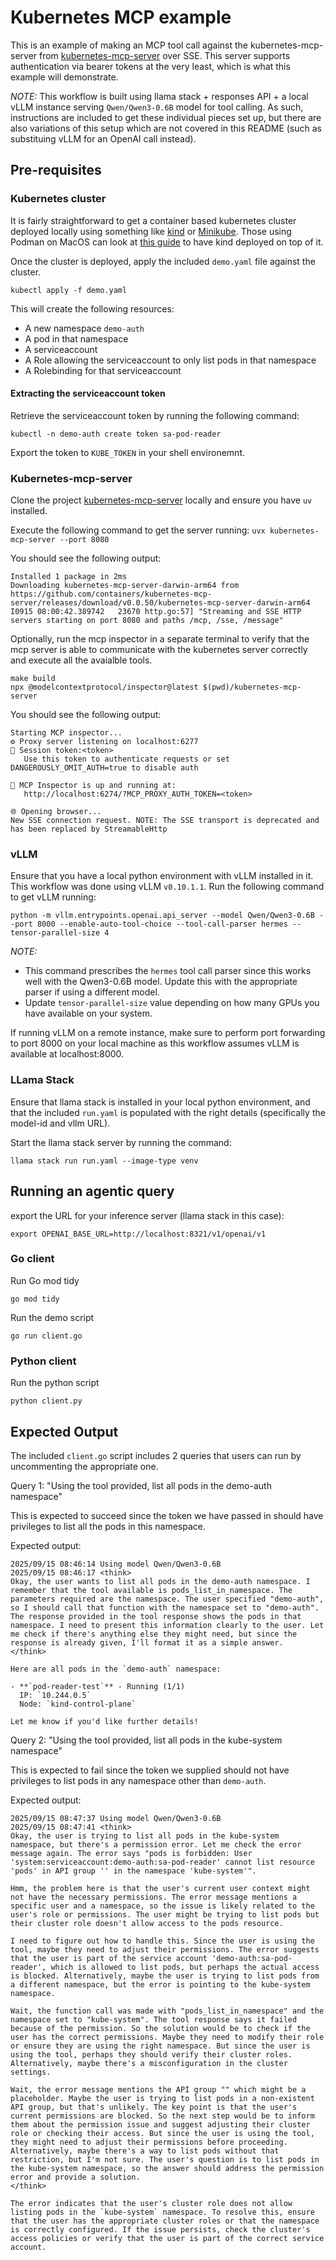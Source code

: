 # Kubernetes MCP example

This is an example of making an MCP tool call against the kubernetes-mcp-server from [kubernetes-mcp-server](https://github.com/containers/kubernetes-mcp-server) over SSE.
This server supports authentication via bearer tokens at the very least, which is what this example will demonstrate.

*NOTE:* This workflow is built using llama stack + responses API + a local vLLM instance serving `Qwen/Qwen3-0.6B` model for tool calling. As such, instructions are included to get these individual pieces set up, but there are also variations of this setup which are not covered in this README (such as substituing vLLM for an OpenAI call instead).

## Pre-requisites

### Kubernetes cluster

It is fairly straightforward to get a container based kubernetes cluster deployed locally using something like [kind](https://github.com/kubernetes-sigs/kind) or [Minikube](https://github.com/kubernetes/minikube).
Those using Podman on MacOS can look at [this guide](https://github.com/southsidedean/deploy-kind-using-podman-macos) to have kind deployed on top of it.

Once the cluster is deployed, apply the included `demo.yaml` file against the cluster.

```shell
kubectl apply -f demo.yaml
```

This will create the following resources:

- A new namespace `demo-auth`
- A pod in that namespace
- A serviceaccount
- A Role allowing the serviceaccount to only list pods in that namespace
- A Rolebinding for that serviceaccount

#### Extracting the serviceaccount token

Retrieve the serviceaccount token by running the following command:

```shell
kubectl -n demo-auth create token sa-pod-reader
```

Export the token to `KUBE_TOKEN` in your shell environemnt.

### Kubernetes-mcp-server

Clone the project [kubernetes-mcp-server](https://github.com/containers/kubernetes-mcp-server) locally and ensure you have `uv` installed.

Execute the following command to get the server running:
`uvx kubernetes-mcp-server --port 8080`

You should see the following output:

```shell
Installed 1 package in 2ms
Downloading kubernetes-mcp-server-darwin-arm64 from https://github.com/containers/kubernetes-mcp-server/releases/download/v0.0.50/kubernetes-mcp-server-darwin-arm64
I0915 08:00:42.389742   23670 http.go:57] "Streaming and SSE HTTP servers starting on port 8080 and paths /mcp, /sse, /message"
```

Optionally, run the mcp inspector in a separate terminal to verify that the mcp server is able to communicate with the kubernetes server correctly and execute all the avaialble tools.

```shell
make build
npx @modelcontextprotocol/inspector@latest $(pwd)/kubernetes-mcp-server
```

You should see the following output:

```shell
Starting MCP inspector...
⚙️ Proxy server listening on localhost:6277
🔑 Session token:<token>
   Use this token to authenticate requests or set DANGEROUSLY_OMIT_AUTH=true to disable auth

🚀 MCP Inspector is up and running at:
   http://localhost:6274/?MCP_PROXY_AUTH_TOKEN=<token>

🌐 Opening browser...
New SSE connection request. NOTE: The SSE transport is deprecated and has been replaced by StreamableHttp
```

### vLLM

Ensure that you have a local python environment with vLLM installed in it. This workflow was done using vLLM `v0.10.1.1`.
Run the following command to get vLLM running:

```shell
python -m vllm.entrypoints.openai.api_server --model Qwen/Qwen3-0.6B --port 8000 --enable-auto-tool-choice --tool-call-parser hermes --tensor-parallel-size 4
```

*NOTE:*

- This command prescribes the `hermes` tool call parser since this works well with the Qwen3-0.6B model. Update this with the appropriate parser if using a different model.
- Update `tensor-parallel-size` value depending on how many GPUs you have available on your system.

If running vLLM on a remote instance, make sure to perform port forwarding to port 8000 on your local machine as this workflow assumes vLLM is available at localhost:8000.

### LLama Stack

Ensure that llama stack is installed in your local python environment, and that the included `run.yaml` is populated with the right details (specifically the model-id and vllm URL).

Start the llama stack server by running the command:

```shell
llama stack run run.yaml --image-type venv
```

## Running an agentic query

export the URL for your inference server (llama stack in this case):

```shell
export OPENAI_BASE_URL=http://localhost:8321/v1/openai/v1
```

### Go client

Run Go mod tidy

```shell
go mod tidy
```

Run the demo script

```shell
go run client.go
```

### Python client

Run the python script

```shell
python client.py
```

## Expected Output

The included `client.go` script includes 2 queries that users can run by uncommenting the appropriate one.

Query 1: "Using the tool provided, list all pods in the demo-auth namespace"

This is expected to succeed since the token we have passed in should have privileges to list all the pods in this namespace.

Expected output:

```shell
2025/09/15 08:46:14 Using model Qwen/Qwen3-0.6B
2025/09/15 08:46:17 <think>
Okay, the user wants to list all pods in the demo-auth namespace. I remember that the tool available is pods_list_in_namespace. The parameters required are the namespace. The user specified "demo-auth", so I should call that function with the namespace set to "demo-auth". The response provided in the tool response shows the pods in that namespace. I need to present this information clearly to the user. Let me check if there's anything else they might need, but since the response is already given, I'll format it as a simple answer.
</think>

Here are all pods in the `demo-auth` namespace:

- **`pod-reader-test`** - Running (1/1)
  IP: `10.244.0.5`
  Node: `kind-control-plane`

Let me know if you'd like further details!
```

Query 2: "Using the tool provided, list all pods in the kube-system namespace"

This is expected to fail since the token we supplied should not have privileges to list pods in any namespace other than `demo-auth`.

Expected output:

```shell
2025/09/15 08:47:37 Using model Qwen/Qwen3-0.6B
2025/09/15 08:47:41 <think>
Okay, the user is trying to list all pods in the kube-system namespace, but there's a permission error. Let me check the error message again. The error says "pods is forbidden: User 'system:serviceaccount:demo-auth:sa-pod-reader' cannot list resource 'pods' in API group '' in the namespace 'kube-system'".

Hmm, the problem here is that the user's current user context might not have the necessary permissions. The error message mentions a specific user and a namespace, so the issue is likely related to the user's role or permissions. The user might be trying to list pods but their cluster role doesn't allow access to the pods resource.

I need to figure out how to handle this. Since the user is using the tool, maybe they need to adjust their permissions. The error suggests that the user is part of the service account 'demo-auth:sa-pod-reader', which is allowed to list pods, but perhaps the actual access is blocked. Alternatively, maybe the user is trying to list pods from a different namespace, but the error is pointing to the kube-system namespace.

Wait, the function call was made with "pods_list_in_namespace" and the namespace set to "kube-system". The tool response says it failed because of the permission. So the solution would be to check if the user has the correct permissions. Maybe they need to modify their role or ensure they are using the right namespace. But since the user is using the tool, perhaps they should verify their cluster roles. Alternatively, maybe there's a misconfiguration in the cluster settings.

Wait, the error message mentions the API group "" which might be a placeholder. Maybe the user is trying to list pods in a non-existent API group, but that's unlikely. The key point is that the user's current permissions are blocked. So the next step would be to inform them about the permission issue and suggest adjusting their cluster role or checking their access. But since the user is using the tool, they might need to adjust their permissions before proceeding. Alternatively, maybe there's a way to list pods without that restriction, but I'm not sure. The user's question is to list pods in the kube-system namespace, so the answer should address the permission error and provide a solution.
</think>

The error indicates that the user's cluster role does not allow listing pods in the `kube-system` namespace. To resolve this, ensure that the user has the appropriate cluster roles or that the namespace is correctly configured. If the issue persists, check the cluster's access policies or verify that the user is part of the correct service account.
```
